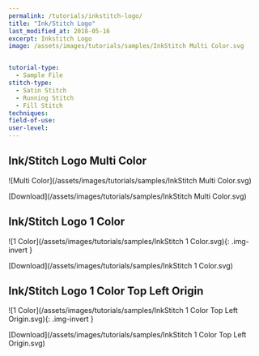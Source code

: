 ```yaml
---
permalink: /tutorials/inkstitch-logo/
title: "Ink/Stitch Logo"
last_modified_at: 2018-05-16
excerpt: Inkstitch Logo
image: /assets/images/tutorials/samples/InkStitch Multi Color.svg


tutorial-type:
  - Sample File
stitch-type:
  - Satin Stitch
  - Running Stitch
  - Fill Stitch
techniques:
field-of-use:
user-level: 
---
```


## Ink/Stitch Logo Multi Color

![Multi Color](/assets/images/tutorials/samples/InkStitch Multi Color.svg)

[Download](/assets/images/tutorials/samples/InkStitch Multi Color.svg)

## Ink/Stitch Logo 1 Color

![1 Color](/assets/images/tutorials/samples/InkStitch 1 Color.svg){: .img-invert }

[Download](/assets/images/tutorials/samples/InkStitch 1 Color.svg)

## Ink/Stitch Logo 1 Color Top Left Origin

![1 Color](/assets/images/tutorials/samples/InkStitch 1 Color Top Left Origin.svg){: .img-invert }

[Download](/assets/images/tutorials/samples/InkStitch 1 Color Top Left Origin.svg)
